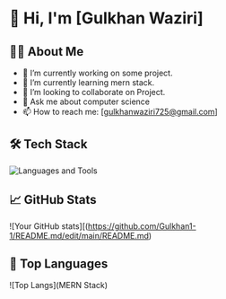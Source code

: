 # 👋 Hi, I'm [Gulkhan Waziri]

## 🧑‍💻 About Me
- 🔭 I’m currently working on some project.
- 🌱 I’m currently learning mern stack.
- 👯 I’m looking to collaborate on Project.
- 💬 Ask me about computer science
- 📫 How to reach me: [gulkhanwaziri725@gmail.com]

## 🛠️ Tech Stack
![Languages and Tools](Html,Css,Bootstrap,Tailwindcss,javaScript,reactjs,nodejs,Expressjs,MongoDB,Mysql,python,PHP,Laravel,git,github,figma,vscode)

## 📈 GitHub Stats
![Your GitHub stats][(https://github.com/Gulkhan1-1/README.md/edit/main/README.md)

## 🧮 Top Languages
![Top Langs](MERN Stack)


